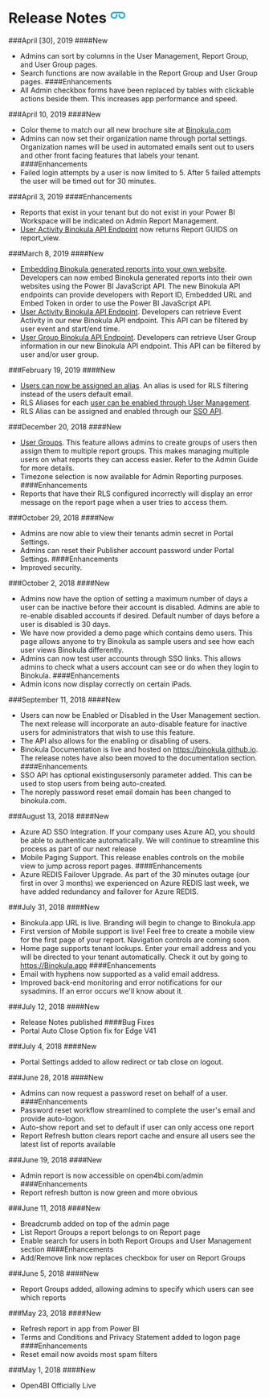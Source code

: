 # Release Notes ![](images/favicon.png)

###April [30], 2019
####New
* Admins can sort by columns in the User Management, Report Group, and User Group pages.
* Search functions are now available in the Report Group and User Group pages.
####Enhancements
* All Admin checkbox forms have been replaced by tables with clickable actions beside them. This increases app performance and speed. 

###April 10, 2019
####New
* Color theme to match our all new brochure site at [Binokula.com](https://binokula.com)
* Admins can now set their organization name through portal settings. Organization names will be used in automated emails sent out to users and other front facing features that labels your tenant.
####Enhancements
* Failed login attempts by a user is now limited to 5. After 5 failed attempts the user will be timed out for 30 minutes.

###April 3, 2019
####Enhancements
* Reports that exist in your tenant but do not exist in your Power BI Workspace will be indicated on Admin Report Management.
* [User Activity Binokula API Endpoint](../developer-guide/#user-activity-list) now returns Report GUIDS on report_view.

###March 8, 2019
####New
* [Embedding Binokula generated reports into your own website](../developer-guide/#embedding-binokula-generated-reports). Developers can now embed Binokula generated reports into their own websites using the Power BI JavaScript API. The new Binokula API endpoints can provide developers with Report ID, Embedded URL and Embed Token in order to use the Power BI JavaScript API.
* [User Activity Binokula API Endpoint](../developer-guide/#user-activity-list). Developers can retrieve Event Activity in our new Binokula API endpoint. This API can be filtered by user event and start/end time.
* [User Group Binokula API Endpoint](../developer-guide/#user-activity-list). Developers can retrieve User Group information in our new Binokula API endpoint. This API can be filtered by user and/or user group.

###February 19, 2019
####New
* [Users can now be assigned an alias](../admin-guide/#rls-aliasing). An alias is used for RLS filtering instead of the users default email.
* RLS Aliases for each [user can be enabled through User Management](../admin-guide/#enablingdisabling-one-users-rls-alias).
* RLS Alias can be assigned and enabled through our [SSO API](../developer-guide/#issuerenew-user-access-token).

###December 20, 2018
####New
* [User Groups](../admin-guide/#user-groups). This feature allows admins to create groups of users then assign them to multiple report groups. This makes managing multiple users on what reports they can access easier. Refer to the Admin Guide for more details.
* Timezone selection is now available for Admin Reporting purposes.
####Enhancements
* Reports that have their RLS configured incorrectly will display an error message on the report page when a user tries to access them.

###October 29, 2018
####New
* Admins are now able to view their tenants admin secret in Portal Settings.
* Admins can reset their Publisher account password under Portal Settings.
####Enhancements
* Improved security.

###October 2, 2018
####New
* Admins now have the option of setting a maximum number of days a user can be inactive before their account is disabled. Admins are able to re-enable disabled accounts if desired. Default number of days before a user is disabled is 30 days.
* We have now provided a demo page which contains demo users. This page allows anyone to try Binokula as sample users and see how each user views Binokula differently.
* Admins can now test user accounts through SSO links. This allows admins to check what a users account can see or do when they login to Binokula.
####Enhancements
* Admin icons now display correctly on certain iPads.

###September 11, 2018
####New
* Users can now be Enabled or Disabled in the User Management section. The next release will incorporate an auto-disable feature for inactive users for administrators that wish to use this feature.
* The API also allows for the enabling or disabling of users.
* Binokula Documentation is live and hosted on <https://binokula.github.io>. The release notes have also been moved to the documentation section.
####Enhancements
* SSO API has optional existingusersonly parameter added. This can be used to stop users from being auto-created.
* The noreply password reset email domain has been changed to binokula.com.

###August 13, 2018
####New
* Azure AD SSO Integration. If your company uses Azure AD, you should be able to authenticate automatically. We will continue to streamline this process as part of our next release
* Mobile Paging Support. This release enables controls on the mobile view to jump across report pages.
####Enhancements
* Azure REDIS Failover Upgrade. As part of the 30 minutes outage (our first in over 3 months) we experienced on Azure REDIS last week, we have added redundancy and failover for Azure REDIS.

###July 31, 2018
####New
* Binokula.app URL is live. Branding will begin to change to Binokula.app
* First version of Mobile support is live! Feel free to create a mobile view for the first page of your report. Navigation controls are coming soon.
* Home page supports tenant lookups. Enter your email address and you will be directed to your tenant automatically. Check it out by going to https://Binokula.app
####Enhancements
* Email with hyphens now supported as a valid email address.
* Improved back-end monitoring and error notifications for our sysadmins. If an error occurs we'll know about it.

###July 12, 2018
####New
* Release Notes published
####Bug Fixes
* Portal Auto Close Option fix for Edge V41

###July 4, 2018
####New
* Portal Settings added to allow redirect or tab close on logout.

###June 28, 2018
####New
* Admins can now request a password reset on behalf of a user.
####Enhancements
* Password reset workflow streamlined to complete the user's email and provide auto-logon.
* Auto-show report and set to default if user can only access one report
* Report Refresh button clears report cache and ensure all users see the latest list of reports available

###June 19, 2018
####New
* Admin report is now accessible on open4bi.com/admin
####Enhancements
* Report refresh button is now green and more obvious

###June 11, 2018
####New
* Breadcrumb added on top of the admin page
* List Report Groups a report belongs to on Report page
* Enable search for users in both Report Groups and User Management section
####Enhancements
* Add/Remove link now replaces checkbox for user on Report Groups

###June 5, 2018
####New
* Report Groups added, allowing admins to specify which users can see which reports

###May 23, 2018
####New
* Refresh report in app from Power BI
* Terms and Conditions and Privacy Statement added to logon page
####Enhancements
* Reset email now avoids most spam filters

###May 1, 2018
####New
* Open4BI Officially Live